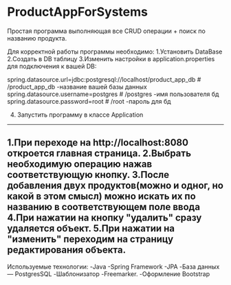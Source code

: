 # ProductAppForSystems
Простая программа выполняющая все CRUD операции + поиск по названию продукта.

Для корректной работы программы необходимо:
1.Установить DataBase
2.Создать в DB таблицу
3.Изменить настройки в application.properties для подключения к вашей DB:

  spring.datasource.url=jdbc:postgresql://localhost/product_app_db                            # /product_app_db  -название вашей базы данных
  spring.datasource.username=postgres                                                           # /postgres -имя пользователя бд
  spring.datasource.password=root                                                              # /root -пароль для  бд 
  
  
  4. Запустить программу в классе Application
------------------------------------------------------------------------------------------------------------------------------------------------------------------------------------

1.При переходе на http://localhost:8080 откроется главная страница.
2.Выбрать необходимую операцию нажав соответствующую кнопку.
3.После добавления двух продуктов(можно и одног, но какой в этом смысл) можно искать их по названию в соответствующем поле ввода
4.При нажатии на кнопку "удалить" сразу удаляется объект.
5.При нажатии на "изменить" переходим на страницу редактирования объекта.
------------------------------------------------------------------------------------------------------------------------------------------------------------------------------------


Используемые технологии:
-Java
-Spring Framework
-JPA
-База данных — PostgresSQL
-Шаблонизатор -Freemarker.
-Оформление Bootstrap
